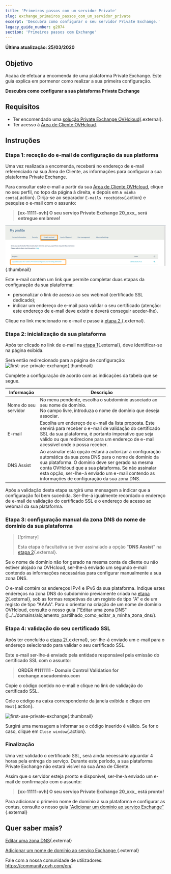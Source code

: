 ```yaml
---
title: 'Primeiros passos com um servidor Private'
slug: exchange_primeiros_passos_com_um_servidor_private
excerpt: 'Descubra como configurar o seu servidor Private Exchange.'
legacy_guide_number: g2074
section: 'Primeiros passos com Exchange'
---
```


**Última atualização: 25/03/2020**

## Objetivo

Acaba de efetuar a encomenda de uma plataforma Private Exchange. Este guia explica em pormenor como realizar a sua primeira configuração.

**Descubra como configurar a sua plataforma Private Exchange**

## Requisitos

- Ter encomendado uma [solução Private Exchange OVHcloud](https://www.ovh.com/pt/emails/){.external}.
- Ter acesso à [Área de Cliente OVHcloud](https://www.ovh.com/auth/?action=gotomanager&from=https://www.ovh.pt/&ovhSubsidiary=pt).

## Instruções

### Etapa 1: receção do e-mail de configuração da sua platforma

Uma vez realizada a encomenda, receberá no endereço de e-mail referenciado na sua Área de Cliente, as informações para configurar a sua plataforma Private Exchange. 

Para consultar este e-mail a partir da sua [Área de Cliente OVHcloud](https://www.ovh.com/auth/?action=gotomanager&from=https://www.ovh.pt/&ovhSubsidiary=pt), clique no seu perfil, no topo da página à direita, e depois em `A minha conta`{.action}. Dirija-se ao separador `E-mails recebidos`{.action} e pesquise o e-mail com o assunto:

> **\[xx-11111-ovh] O seu serviço Private Exchange 20_xxx_ será entregue em breve!**


![first-use-private-exchange](images/first-use-private-exchange-01.png){.thumbnail}

Este e-mail contém um link que permite completar duas etapas da configuração da sua plataforma:

- personalizar o link de acesso ao seu webmail (certificado SSL dedicado);
- indicar um endereço de e-mail para validar o seu certificado (atenção: este endereço de e-mail deve existir e deverá conseguir aceder-lhe).

Clique no link mencionado no e-mail e passe à [etapa 2 ](./#etapa-2-inicializacao-da-sua-plataforma){.external}.

### Etapa 2: inicialização da sua plataforma

Após ter clicado no link de e-mail na [etapa 1](./#etapa-1-rececao-do-e-mail-de-configuracao-da-sua-platforma){.external}, deve identificar-se na página exibida.

Será então redirecionado para a página de configuração:
![first-use-private-exchange](images/first-use-private-exchange-02.png){.thumbnail}

Complete a configuração de acordo com as indicações da tabela que se segue.

| Informação          	| Descrição                                                                                                                                                                                                                             	|
|----------------------	|-----------------------------------------------------------------------------------------------------------------------------------------------------------------------------------------------------------------------------------------	|
| Nome do seu servidor 	| No menu pendente, escolha o subdomínio associado ao seu nome de domínio. <br> No campo livre, introduza o nome de domínio que deseja associar.                                                                   	|
| E-mail               	| Escolha um endereço de e-mail da lista proposta. Este servirá para receber o e-mail de validação do certificado SSL da sua plataforma, é portanto imperativo que seja válido ou que redirecione para um endereço de e-mail acessível onde o possa receber.
| DNS Assist           	| Ao assinalar esta opção estará a autorizar a configuração automática da sua zona DNS para o nome de domínio da sua plataforma. O domínio deve ser gerado na mesma conta OVHcloud que a sua plataforma. Se não assinalar esta opção, ser-lhe-á enviado um e-mail contendo as informações de configuração da sua zona DNS. 	|

Após a validação desta etapa surgirá uma mensagem a indicar que a configuração foi bem sucedida. Ser-lhe-á igualmente recordado o endereço de e-mail de validação do certificado SSL e o endereço de acesso ao webmail da sua plataforma.

### Etapa 3: configuração manual da zona DNS do nome de domínio da sua plataforma

> [!primary]
>
> Esta etapa é facultativa se tiver assinalado a opção "**DNS Assist**" na [etapa 2](./#etape-2-initializacao-da-sua-plateforma){.external}.
> 

Se o nome de domínio não for gerado na mesma conta de cliente ou não estiver alojado na OVHcloud, ser-lhe-á enviado um segundo e-mail contendo as informações necessárias para configurar manualmente a sua zona DNS.

O e-mail contém os endereços IPv4 e IPv6 da sua plataforma. Indique estes endereços na zona DNS do subdomínio previamente criada na [etapa 2](./#etapa-2-inicializacao-da-sua-plataforma){.external}, sob as formas respetivas de um registo de tipo "A" e de um registo de tipo "AAAA". Para o orientar na criação de um nome de domínio OVHcloud, consulte o nosso guia ["Editar uma zona DNS"(]../../domains/alojamento_partilhado_como_editar_a_minha_zona_dns/).



### Etapa 4: validação do seu certificado SSL

Após ter concluído a [etapa 2](./#etapa-2-inicializacao-da-sua-plataforma){.external}, ser-lhe-á enviado um e-mail para o endereço selecionado para validar o seu certificado SSL.

Este e-mail ser-lhe-á enviado pela entidade responsável pela emissão do certificado SSL com o assunto:

> **ORDER #1111111 - Domain Control Validation for exchange.oseudominio.com**

Copie o código contido no e-mail e clique no link de validação do certificado SSL.

Cole o código na caixa correspondente da janela exibida e clique em `Next`{.action}.

![first-use-private-exchange](images/first-use-private-exchange-03.png){.thumbnail}

Surgirá uma mensagem a informar se o código inserido é válido. Se for o caso, clique em `Close window`{.action}.

### Finalização

Uma vez validado o certificado SSL, será ainda necessário aguardar 4 horas pela entrega do serviço. Durante este período, a sua plataforma Private Exchange não estará visível na sua Área de Cliente.

Assim que o servidor esteja pronto e disponível, ser-lhe-á enviado um e-mail de confirmação com o assunto:

> **\[xx-11111-ovh] O seu serviço Private Exchange 20_xxx_ está pronto!**

Para adicionar o primeiro nome de domínio à sua plataforma e configurar as contas, consulte o nosso guia ["Adicionar um domínio ao serviço Exchange"](../exchange_20132016_a_primeira_configuracao_do_servico/){.external}

## Quer saber mais?

[Editar uma zona DNS](../../domains/alojamento_partilhado_como_editar_a_minha_zona_dns/){.external}

[Adicionar um nome de domínio ao serviço Exchange ](../exchange_20132016_a_primeira_configuracao_do_servico/){.external}

Fale com a nossa comunidade de utilizadores: <https://community.ovh.com/en/>.
